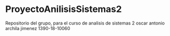 # ProyectoAnilisisSistemas2
 
Repositorio del grupo, para el curso de analisis de sistemas 2
oscar antonio archila jimenez 1390-18-10060

